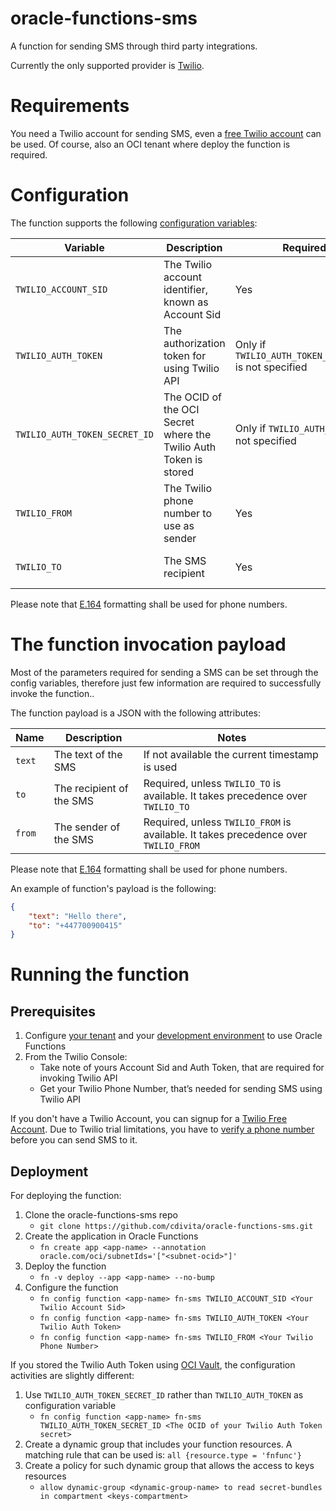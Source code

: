 # oracle-functions-sms
A function for sending SMS through third party integrations.

Currently the only supported provider is [Twilio](https://www.twilio.com).


# Requirements
You need a Twilio account for sending SMS, even a [free Twilio account](https://www.twilio.com/try-twilio) can be used.
Of course, also an OCI tenant where deploy the function is required.


# Configuration
The function supports the following [configuration variables](https://github.com/fnproject/docs/blob/master/fn/develop/configs.md):

|Variable| Description | Required | Notes |
|--------|-------------|----------|-------|
| `TWILIO_ACCOUNT_SID` | The Twilio account identifier, known as Account Sid | Yes |  |
| `TWILIO_AUTH_TOKEN` | The authorization token for using Twilio API | Only if `TWILIO_AUTH_TOKEN_SECRET_ID` is not specified | Configuration variables are stored in plain text, therefore please consider using `TWILIO_AUTH_TOKEN_SECRET_ID` instead |
| `TWILIO_AUTH_TOKEN_SECRET_ID` | The OCID of the OCI Secret where the Twilio Auth Token is stored |  Only if `TWILIO_AUTH_TOKEN` is not specified | |
| `TWILIO_FROM` | The Twilio phone number to use as sender | Yes | It can be specified as part of the function invocation payload |
| `TWILIO_TO` | The SMS recipient | Yes | It can be specified as part of the function invocation payload |

Please note that [E.164](https://en.wikipedia.org/wiki/E.164) formatting shall be used for phone numbers.


# The function invocation payload
Most of the parameters required for sending a SMS can be set through the config variables, therefore just few information are required to successfully invoke the function..

The function payload is a JSON with the following attributes:

|Name | Description | Notes |
|-----|-------------|-------|
| `text` | The text of the SMS | If not available the current timestamp is used
| `to` | The recipient of the SMS | Required, unless `TWILIO_TO` is available. It takes precedence over `TWILIO_TO`
| `from` | The sender of the SMS | Required, unless `TWILIO_FROM` is available. It takes precedence over `TWILIO_FROM`

Please note that [E.164](https://en.wikipedia.org/wiki/E.164) formatting shall be used for phone numbers.

An example of function's payload is the following:
```json
{
    "text": "Hello there",
    "to": "+447700900415"
}
```

# Running the function


## Prerequisites
1. Configure [your tenant](https://docs.cloud.oracle.com/en-us/iaas/Content/Functions/Tasks/functionsconfiguringtenancies.htm) and your [development environment](https://docs.cloud.oracle.com/en-us/iaas/Content/Functions/Tasks/functionsconfiguringclient.htm) to use Oracle Functions
2. From the Twilio Console:
   - Take note of yours Account Sid and Auth Token, that are required for invoking Twilio API
   - Get your Twilio Phone Number, that’s needed for sending SMS using Twilio API

If you don't have a Twilio Account, you can signup for a [Twilio Free Account](https://www.twilio.com/try-twilio). Due to Twilio trial limitations, you have to [verify a phone number](https://www.twilio.com/docs/usage/tutorials/how-to-use-your-free-trial-account#verify-your-personal-phone-number) before you can send SMS to it.

## Deployment
For deploying the function:
1. Clone the oracle-functions-sms repo
   - `git clone https://github.com/cdivita/oracle-functions-sms.git`
2. Create the application in Oracle Functions
   - `fn create app <app-name> --annotation oracle.com/oci/subnetIds='["<subnet-ocid>"]'`
3. Deploy the function
   - `fn -v deploy --app <app-name> --no-bump`
4. Configure the function
   - `fn config function <app-name> fn-sms TWILIO_ACCOUNT_SID <Your Twilio Account Sid>`
   - `fn config function <app-name> fn-sms TWILIO_AUTH_TOKEN <Your Twilio Auth Token>`
   - `fn config function <app-name> fn-sms TWILIO_FROM <Your Twilio Phone Number>`

If you stored the Twilio Auth Token using [OCI Vault](https://docs.cloud.oracle.com/en-us/iaas/Content/KeyManagement/Tasks/managingsecrets.htm), the configuration activities are slightly different:
1. Use `TWILIO_AUTH_TOKEN_SECRET_ID` rather than `TWILIO_AUTH_TOKEN` as configuration variable
   - `fn config function <app-name> fn-sms TWILIO_AUTH_TOKEN_SECRET_ID <The OCID of your Twilio Auth Token secret>`
2. Create a dynamic group that includes your function resources. A matching rule that can be used is: `all {resource.type = 'fnfunc'}`
3. Create a policy for such dynamic group that allows the access to keys resources
   -  `allow dynamic-group <dynamic-group-name> to read secret-bundles in compartment <keys-compartment>`